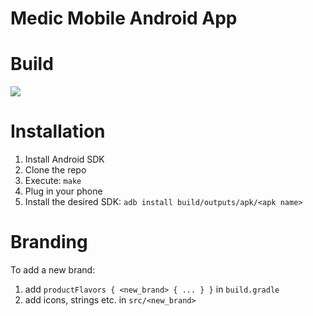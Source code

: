 Medic Mobile Android App
========================

# Build

<a href="https://travis-ci.org/medic/medic-android"><img src="https://travis-ci.org/medic/medic-android.svg"/></a>

# Installation

1. Install Android SDK
2. Clone the repo
3. Execute: `make`
4. Plug in your phone
5. Install the desired SDK: `adb install build/outputs/apk/<apk name>`

# Branding

To add a new brand:

1. add `productFlavors { <new_brand> { ... } }` in `build.gradle`
2. add icons, strings etc. in `src/<new_brand>`
